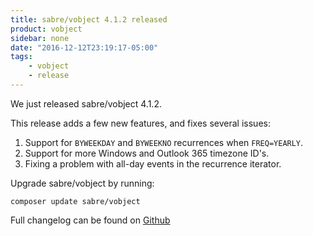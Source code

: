 ```yaml
---
title: sabre/vobject 4.1.2 released
product: vobject 
sidebar: none
date: "2016-12-12T23:19:17-05:00"
tags:
    - vobject
    - release
---
```


We just released sabre/vobject 4.1.2.

This release adds a few new features, and fixes several issues:

1. Support for `BYWEEKDAY` and `BYWEEKNO` recurrences when `FREQ=YEARLY`.
2. Support for more Windows and Outlook 365 timezone ID's.
3. Fixing a problem with all-day events in the recurrence iterator.

Upgrade sabre/vobject by running:

    composer update sabre/vobject

Full changelog can be found on [Github][1]

[1]: https://github.com/fruux/sabre-vobject/blob/4.1.2/Changelog.md
